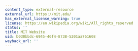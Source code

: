 ```yaml
---
content_type: external-resource
external_url: https://mit.edu/
has_external_license_warning: true
license: https://en.wikipedia.org/wiki/All_rights_reserved
status: ''
title: MIT Website
uid: b030bbdc-6945-46f4-8738-5201aa761608
wayback_url: ''
---
```

